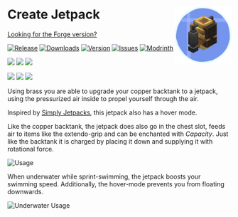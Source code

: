 [KOTLIN_FORGE]: https://www.curseforge.com/minecraft/mc-mods/kotlin-for-forge
[KOTLIN_FABRIC]: https://www.curseforge.com/minecraft/mc-mods/fabric-language-kotlin
[CREATE_FORGE]: https://www.curseforge.com/minecraft/mc-mods/create
[CREATE_FABRIC]: https://www.curseforge.com/minecraft/mc-mods/create-fabric
[ISSUES]: https://github.com/PssbleTrngle/CreateJetpack/issues
[DOWNLOAD]: https://www.curseforge.com/minecraft/mc-mods/create-jetpack/files
[CURSEFORGE]: https://www.curseforge.com/minecraft/mc-mods/create-jetpack
[MODRINTH]: https://modrinth.com/mod/create-jetpack

# Create Jetpack <!-- modrinth_exclude.start --> <img src="https://raw.githubusercontent.com/PssbleTrngle/CreateJetpack/1.19.x/src/main/resources/assets/create_jetpack/icon.png" align="right" height="128" />

[Looking for the Forge version?](https://github.com/PssbleTrngle/CreateJetpack)

[![Release](https://img.shields.io/github/v/release/PssbleTrngle/CreateJetpack?label=Version&sort=semver)][DOWNLOAD]
[![Downloads](https://cf.way2muchnoise.eu/full_655608_downloads.svg)][CURSEFORGE]
[![Version](https://cf.way2muchnoise.eu/versions/655608.svg)][DOWNLOAD]
[![Issues](https://img.shields.io/github/issues/PssbleTrngle/CreateJetpack?label=Issues)][ISSUES]
[![Modrinth](https://img.shields.io/modrinth/dt/UbFnAd4l?color=green&logo=modrinth&logoColor=green)][MODRINTH]
<!-- modrinth_exclude.end -->

[![](https://img.shields.io/badge/FORGE%20%20REQUIRES-1e2a41?labelColor=gray&style=for-the-badge)][KOTLIN_FORGE]
[![](https://img.shields.io/badge/KOTLIN%20FOR%20FORGE-blue?logo=kotlin&labelColor=gray&style=for-the-badge)][KOTLIN_FORGE]
[![](https://img.shields.io/badge/CREATE-ae7c38?logo=curseforge&labelColor=gray&style=for-the-badge)][CREATE_FORGE]

[![](https://img.shields.io/badge/FABRIC%20REQUIRES-c6bca5?labelColor=gray&style=for-the-badge)][KOTLIN_FABRIC]
[![](https://img.shields.io/badge/FABRIC%20LANGUAGE%20KOTLIN-blue?logo=kotlin&labelColor=gray&style=for-the-badge)][KOTLIN_FABRIC]
[![](https://img.shields.io/badge/CREATE%20FABRIC-ae7c38?logo=curseforge&labelColor=gray&style=for-the-badge)][CREATE_FABRIC]

Using brass you are able to upgrade your copper backtank to a jetpack, 
using the pressurized air inside to propel yourself through the air.

Inspired by [Simply Jetpacks](https://www.curseforge.com/minecraft/mc-mods/simply-jetpacks-2),
this jetpack also has a hover mode.

Like the copper backtank, the jetpack does also go in the chest slot, 
feeds air to items like the extendo-grip and can be enchanted with _Capacity_.
Just like the backtank it is charged by placing it down and supplying it with rotational force.

![Usage](https://raw.githubusercontent.com/PssbleTrngle/CreateJetpack/1.19.x/screenshots/usage.png)

When underwater while sprint-swimming, the jetpack boosts your swimming speed.
Additionally, the hover-mode prevents you from floating downwards.

![Underwater Usage](https://raw.githubusercontent.com/PssbleTrngle/CreateJetpack/1.19.x/screenshots/underwater.png)
